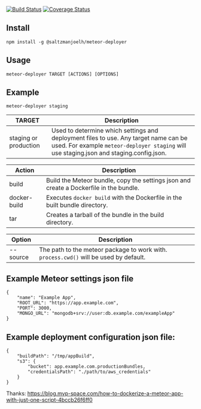 [![Build Status](https://travis-ci.org/saltzmanjoelh/meteor-deployer.svg?branch=master)](https://travis-ci.org/saltzmanjoelh/meteor-deployer)  [![Coverage Status](https://coveralls.io/repos/github/saltzmanjoelh/meteor-deployer/badge.svg?branch=master)](https://coveralls.io/github/saltzmanjoelh/meteor-deployer?branch=master)

## Install
`npm install -g @saltzmanjoelh/meteor-deployer`

## Usage
`meteor-deployer TARGET [ACTIONS] [OPTIONS]`

## Example
`meteor-deployer staging`

| TARGET                | Description                                                                                                                                            |
| --------------------- | ------------------------------------------------------------------------------------------------------------------------------------------------------ |
| staging or production | Used to determine which settings and deployment files to use. Any target name can be used. For example `meteor-deployer staging` will use staging.json and staging.config.json. |

| Action       | Description                                                                            |
| ------------ | -------------------------------------------------------------------------------------- |
| build        | Build the Meteor bundle, copy the settings json and create a Dockerfile in the bundle. |
| docker-build | Executes `docker build` with the Dockerfile in the built bundle directory.             |
| tar          | Creates a tarball of the bundle in the build directory.                                |

| Option   | Description                                                                           |
| -------- | --------------------------------------------------------------------------------------|
| --source | The path to the meteor package to work with. `process.cwd()` will be used by default. |

## Example Meteor settings json file
```
{
    "name": "Example App",
    "ROOT_URL": "https://app.example.com",
    "PORT": 3000,
    "MONGO_URL": "mongodb+srv://user:db.example.com/exampleApp"
}
```

## Example deployment configuration json file:
```
{
    "buildPath": "/tmp/appBuild",
    "s3": {
        "bucket": app.example.com.productionBundles,
        "credentialsPath": "./path/to/aws_credentials"
    }
}
```

Thanks: https://blog.mvp-space.com/how-to-dockerize-a-meteor-app-with-just-one-script-4bccb26f6ff0